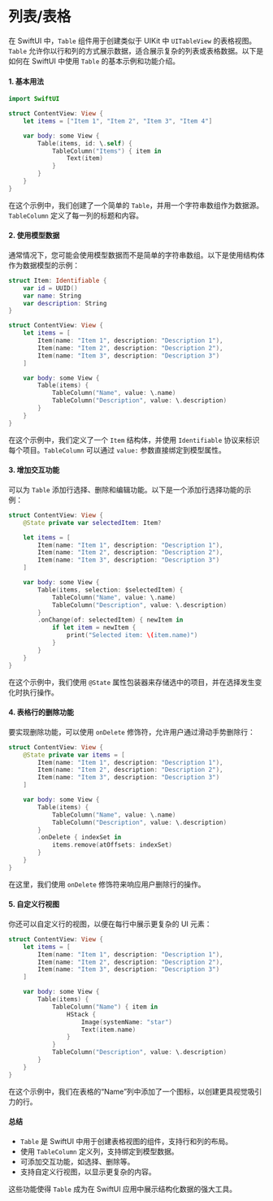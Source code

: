 # 列表/表格

在 SwiftUI 中，`Table` 组件用于创建类似于 UIKit 中 `UITableView` 的表格视图。`Table` 允许你以行和列的方式展示数据，适合展示复杂的列表或表格数据。以下是如何在 SwiftUI 中使用 `Table` 的基本示例和功能介绍。

#### 1. 基本用法

```swift
import SwiftUI

struct ContentView: View {
    let items = ["Item 1", "Item 2", "Item 3", "Item 4"]

    var body: some View {
        Table(items, id: \.self) {
            TableColumn("Items") { item in
                Text(item)
            }
        }
    }
}
```

在这个示例中，我们创建了一个简单的 `Table`，并用一个字符串数组作为数据源。`TableColumn` 定义了每一列的标题和内容。

#### 2. 使用模型数据

通常情况下，您可能会使用模型数据而不是简单的字符串数组。以下是使用结构体作为数据模型的示例：

```swift
struct Item: Identifiable {
    var id = UUID()
    var name: String
    var description: String
}

struct ContentView: View {
    let items = [
        Item(name: "Item 1", description: "Description 1"),
        Item(name: "Item 2", description: "Description 2"),
        Item(name: "Item 3", description: "Description 3")
    ]

    var body: some View {
        Table(items) {
            TableColumn("Name", value: \.name)
            TableColumn("Description", value: \.description)
        }
    }
}
```

在这个示例中，我们定义了一个 `Item` 结构体，并使用 `Identifiable` 协议来标识每个项目。`TableColumn` 可以通过 `value:` 参数直接绑定到模型属性。

#### 3. 增加交互功能

可以为 `Table` 添加行选择、删除和编辑功能。以下是一个添加行选择功能的示例：

```swift
struct ContentView: View {
    @State private var selectedItem: Item?

    let items = [
        Item(name: "Item 1", description: "Description 1"),
        Item(name: "Item 2", description: "Description 2"),
        Item(name: "Item 3", description: "Description 3")
    ]

    var body: some View {
        Table(items, selection: $selectedItem) {
            TableColumn("Name", value: \.name)
            TableColumn("Description", value: \.description)
        }
        .onChange(of: selectedItem) { newItem in
            if let item = newItem {
                print("Selected item: \(item.name)")
            }
        }
    }
}
```

在这个示例中，我们使用 `@State` 属性包装器来存储选中的项目，并在选择发生变化时执行操作。

#### 4. 表格行的删除功能

要实现删除功能，可以使用 `onDelete` 修饰符，允许用户通过滑动手势删除行：

```swift
struct ContentView: View {
    @State private var items = [
        Item(name: "Item 1", description: "Description 1"),
        Item(name: "Item 2", description: "Description 2"),
        Item(name: "Item 3", description: "Description 3")
    ]

    var body: some View {
        Table(items) {
            TableColumn("Name", value: \.name)
            TableColumn("Description", value: \.description)
        }
        .onDelete { indexSet in
            items.remove(atOffsets: indexSet)
        }
    }
}
```

在这里，我们使用 `onDelete` 修饰符来响应用户删除行的操作。

#### 5. 自定义行视图

你还可以自定义行的视图，以便在每行中展示更复杂的 UI 元素：

```swift
struct ContentView: View {
    let items = [
        Item(name: "Item 1", description: "Description 1"),
        Item(name: "Item 2", description: "Description 2"),
        Item(name: "Item 3", description: "Description 3")
    ]

    var body: some View {
        Table(items) {
            TableColumn("Name") { item in
                HStack {
                    Image(systemName: "star")
                    Text(item.name)
                }
            }
            TableColumn("Description", value: \.description)
        }
    }
}
```

在这个示例中，我们在表格的“Name”列中添加了一个图标，以创建更具视觉吸引力的行。

#### 总结

* `Table` 是 SwiftUI 中用于创建表格视图的组件，支持行和列的布局。
* 使用 `TableColumn` 定义列，支持绑定到模型数据。
* 可添加交互功能，如选择、删除等。
* 支持自定义行视图，以显示更复杂的内容。

这些功能使得 `Table` 成为在 SwiftUI 应用中展示结构化数据的强大工具。
